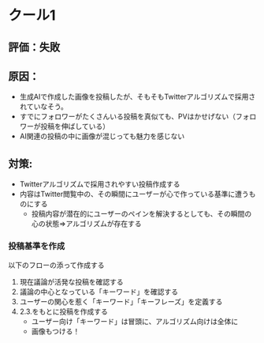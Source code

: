 # クール1

## 評価：失敗

## 原因：
- 生成AIで作成した画像を投稿したが、そもそもTwitterアルゴリズムで採用されていなそう。
- すでにフォロワーがたくさんいる投稿を真似ても、PVはかせげない（フォロワーが投稿を伸ばしている）
- AI関連の投稿の中に画像が混じっても魅力を感じない

## 対策:
- Twitterアルゴリズムで採用されやすい投稿作成する
- 内容はTwitter閲覧中の、その瞬間にユーザーが心で作っている基準に遭うものにする
    - 投稿内容が潜在的にユーザーのペインを解決するとしても、その瞬間の心の状態=>アルゴリズムが存在する

### 投稿基準を作成
以下のフローの添って作成する
1. 現在議論が活発な投稿を確認する
2. 議論の中心となっている「キーワード」を確認する
3. ユーザーの関心を惹く「キーワード」「キーフレーズ」を定義する
4. 2.3.をもとに投稿を作成する
    - ユーザー向け「キーワード」は冒頭に、アルゴリズム向けは全体に
    - 画像もつける！